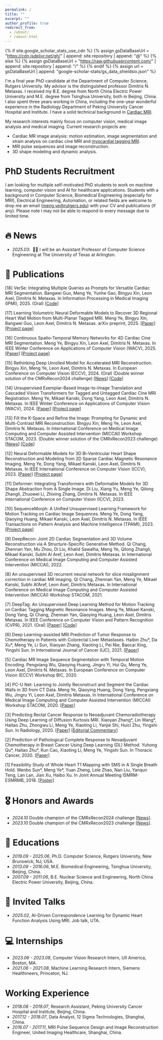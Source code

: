 ```yaml
---
permalink: /
title: ""
excerpt: ""
author_profile: true
redirect_from: 
  - /about/
  - /about.html
---
```


{% if site.google_scholar_stats_use_cdn %}
{% assign gsDataBaseUrl = "https://cdn.jsdelivr.net/gh/" | append: site.repository | append: "@" %}
{% else %}
{% assign gsDataBaseUrl = "https://raw.githubusercontent.com/" | append: site.repository | append: "/" %}
{% endif %}
{% assign url = gsDataBaseUrl | append: "google-scholar-stats/gs_data_shieldsio.json" %}

<span class='anchor' id='about-me'></span>

I'm a final year PhD candidate at the Department of Computer Science, Rutgers University. My advisor is the distinguished professor Dimitris N. Metaxas. I received my B.E. degree from North China Electric Power University and M.E. degree from Tsinghua University, both in Beijing, China. I also spent three years working in China, including the one-year wonderful experience in the Radiology Department of Peking University Cancer Hospital and Institute. I have a solid technical background in [Cardiac MRI](https://cardiacmri.com/tech-guide/imaging-sequences).  

My research interests mainly focus on computer vision, medical image analysis and medical imaging. Current research projects are: 
- Cardiac MR image analysis: motion estimation, image segmentation and strain analysis on cardiac cine MRI and [myocardial tagging MRI](https://drive.google.com/file/d/19_KQq7y0uHBfTBLO72yykKKsjXfTkyXF/view).
- MRI pulse sequences and image reconstruction.
- 3D shape modeling and dynamic analysis.

# PhD Students Recruitment 
I am looking for multiple self-motivated PhD students to work on machine learning, computer vision and AI for healthcare applications. Students with a background in Computer Science, Biomedical Engineering (especially for MRI), Electrical Engineering, Automation, or related fields are welcome to drop me an email (meng.ye@rutgers.edu) with your CV and publications (if any). Please note I may not be able to respond to every message due to limited time.

# 🔥 News
- *2025.03*: &nbsp;🎉🎉 I will be an Assistant Professor of Computer Science Engineering at The University of Texas at Arlington. 

# 📝 Publications 
[18] VerSe: Integrating Multiple Queries as Prompts for Versatile Cardiac MRI Segmentation. 
Bangwei Guo, Meng Ye, Yunhe Gao, Bingyu Xin, Leon Axel, Dimitris N. Metaxas. In Information Processing in Medical Imaging (IPMI), 2025. (Oral) [[Code](https://github.com/bangwayne/verse)]

[17] Learning Volumetric Neural Deformable Models to Recover 3D Regional Heart Wall Motion from Multi-Planar Tagged MRI. 
Meng Ye, Bingyu Xin, Bangwei Guo, Leon Axel, Dimitris N. Metaxas. arXiv preprint, 2025. [[Paper](https://arxiv.org/abs/2411.15233)] 
 [[Project page](https://github.com/DeepTag/VolumetricNeuralDeformableModels)]

[16] Continuous Spatio-Temporal Memory Networks for 4D Cardiac Cine MRI Segmentation. 
Meng Ye, Bingyu Xin, Leon Axel, Dimitris N. Metaxas. In IEEE Winter Conference on Applications of Computer Vision (WACV), 2025. [[Paper](https://arxiv.org/abs/2410.23191)] [[Project page](https://github.com/DeepTag/CSTM)]

[15] Rethinking Deep Unrolled Model for Accelerated MRI Reconstruction.
Bingyu Xin, Meng Ye, Leon Axel, Dimitris N. Metaxas. In European Conference on Computer Vision (ECCV), 2024. (Oral) (Double winner solution of the CMRxRecon2024 challenge) [[News](https://www.cs.rutgers.edu/news-events/news/news-item/cs-ph-d-students-bingyu-xin-and-meng-ye-win-first-place-at-miccai-2024)] [[Code](https://github.com/hellopipu/PromptMR-plus)]

[14] Unsupervised Exemplar-Based Image-to-Image Translation and Cascaded Vision Transformers for Tagged and Untagged Cardiac Cine MRI Registration.
Meng Ye, Mikael Kanski, Dong Yang, Leon Axel, Dimitris N. Metaxas. In IEEE Winter Conference on Applications of Computer Vision (WACV), 2024. [[Paper](https://openaccess.thecvf.com/content/WACV2024/html/Ye_Unsupervised_Exemplar-Based_Image-to-Image_Translation_and_Cascaded_Vision_Transformers_for_Tagged_WACV_2024_paper.html)] [[Project page](https://github.com/DeepTag/ECaT)]

[13] Fill the K-Space and Refine the Image: Prompting for Dynamic and Multi-Contrast MRI Reconstruction.
Bingyu Xin, Meng Ye, Leon Axel, Dimitris N. Metaxas. In International Conference on Medical Image Computing and Computer Assisted Intervention (MICCAI) Workshop STACOM, 2023. (Double winner solution of the CMRxRecon2023 challenge) [[News](https://www.cs.rutgers.edu/news-events/news/news-item/ph-d-students-bingyu-xin-and-meng-ye-awarded-two-accolades-at-miccai-conference)] [[Code](https://github.com/hellopipu/PromptMR)]

[12] Neural Deformable Models for 3D Bi-Ventricular Heart Shape Reconstruction and Modeling from 2D Sparse Cardiac Magnetic Resonance Imaging.
Meng Ye, Dong Yang, Mikael Kanski, Leon Axel, Dimitris N. Metaxas. In IEEE International Conference on Computer Vision (ICCV), 2023. [[Paper](https://arxiv.org/abs/2307.07693)] [[Project page](https://github.com/DeepTag/NeuralDeformableModels)]

[11] Deformer: Integrating Transformers with Deformable Models for 3D Shape Abstraction from A Single Image.
Di Liu, Xiang Yu, Meng Ye, Qilong Zhangli, Zhuowei Li, Zhixing Zhang, Dimitris N. Metaxas. In IEEE International Conference on Computer Vision (ICCV), 2023.

[10] SequenceMorph: A Unified Unsupervised Learning Framework for Motion Tracking on Cardiac Image Sequences.
Meng Ye, Dong Yang, Qiaoying Huang, Mikael Kanski, Leon Axel, Dimitris N. Metaxas. In IEEE Transactions on Pattern Analysis and Machine Intelligence (TPAMI), 2023. [[Project page](https://github.com/DeepTag/SequenceMorph)]

[9] DeepRecon: Joint 2D Cardiac Segmentation and 3D Volume Reconstruction via A Structure-Specific Generative Method.
Qi Chang, Zhennan Yan, Mu Zhou, Di Liu, Khalid Sawalha, Meng Ye, Qilong Zhangli, Mikael Kanski, Subhi Al Aref, Leon Axel, Dimitris Metaxas. In International Conference on Medical Image Computing and Computer Assisted Intervention (MICCAI), 2022.

[8] An unsupervised 3D recurrent neural network for slice misalignment correction in cardiac MR imaging.
Qi Chang, Zhennan Yan, Meng Ye, Mikael Kanski, Subhi Al’Aref, Leon Axel, Dimitris Metaxas. In International Conference on Medical Image Computing and Computer Assisted Intervention (MICCAI) Workshop STACOM, 2021.

[7] DeepTag: An Unsupervised Deep Learning Method for Motion Tracking on Cardiac Tagging Magnetic Resonance Images.
Meng Ye, Mikael Kanski, Dong Yang, Qi Chang, Zhennan Yan, Qiaoying Huang, Leon Axel, Dimitris Metaxas. In IEEE Conference on Computer Vision and Pattern Recognition (CVPR), 2021. (Oral) [[Paper](https://arxiv.org/abs/2103.02772)] [[Code](https://github.com/DeepTag/cardiac_tagging_motion_estimation)] 

[6] Deep Learning-assisted MRI Prediction of Tumor Response to Chemotherapy in Patients with Colorectal Liver Metastases.
Haibin Zhu*, Da Xu*, Meng Ye, Li Sun, Xiaoyan Zhang, Xiaoting Li, Pei Nie, Baocai Xing, Yingshi Sun. In International Journal of Cancer (IJC), 2021. [[Paper](https://drive.google.com/file/d/1w3lqOuUtP_wjbqlmM90aZ7NYujL77jDc/view)]

[5] Cardiac MR Image Sequence Segmentation with Temporal Motion Encoding.
Pengxiang Wu, Qiaoying Huang, Jingru Yi, Hui Qu, Meng Ye, Leon Axel, Dimitris N. Metaxas. In European Conference on Computer Vision (ECCV) Workshop BIC, 2020.

[4] PC-U Net: Learning to Jointly Reconstruct and Segment the Cardiac Walls in 3D from CT Data.
Meng Ye, Qiaoying Huang, Dong Yang, Pengxiang Wu, Jingru Yi, Leon Axel, Dimitris Metaxas. In International Conference on Medical Image Computing and Computer Assisted Intervention (MICCAI) Workshop STACOM, 2020. [[Paper](https://arxiv.org/pdf/2008.08194)]  

[3] Predicting Rectal Cancer Response to Neoadjuvant Chemoradiotherapy Using Deep Learning of Diffusion Kurtosis MRI.
Xiaoyan Zhang*, Lin Wang*, Haitao Zhu, Zhongwu Li, Meng Ye, Xiaoting Li, Yanjie Shi, Huici Zhu, Yingshi Sun. In Radiology, 2020. [[Paper](https://drive.google.com/file/d/1DQJEs42heq20V5Rv0A-Pm-7klG5BB0-D/view)] [[Editorial Commentary](https://drive.google.com/file/d/19SOxD2V1MvB2H59Gr0eB4ehATx2sr8Ut/view)]

[2] Prediction of Pathological Complete Response to Neoadjuvant Chemotherapy in Breast Cancer Using Deep Learning (DL) Method.
Yuhong Qu*, Haitao Zhu*, Kun Cao, Xiaoting Li, Meng Ye, Yingshi Sun. In Thoracic Cancer, 2020. [[Paper](https://drive.google.com/file/d/10f_ynt06HVN2oi-1MJNBDXeUw_QM8BIk/view)]

[1] Feasibility Study of Whole Heart T1 Mapping with SMS in A Single Breath Hold.
Wenbo Sun*, Meng Ye*, Yuan Zheng, Lele Zhao, Nan Liu, Yanqun Teng, Lan Lan, Jian Xu, Haibo Xu. In Joint Annual Meeting ISMRM-ESMRMB, 2018. [[Poster](https://cds.ismrm.org/protected/18MProceedings/PDFfiles/4880.html)]

# 🎖 Honors and Awards
- *2024.10* Double champion of the CMRxRecon2024 challenge [[News](https://www.cs.rutgers.edu/news-events/news/news-item/cs-ph-d-students-bingyu-xin-and-meng-ye-win-first-place-at-miccai-2024)]. 
- *2023.10* Double champion of the CMRxRecon2023 challenge [[News](https://www.cs.rutgers.edu/news-events/news/news-item/ph-d-students-bingyu-xin-and-meng-ye-awarded-two-accolades-at-miccai-conference)]. 

# 📖 Educations
- *2019.09 - 2025.06*, Ph.D. Computer Science, Rutgers University, New Brunswick, NJ, USA.
- *2013.09 - 2016.06*, M.E. Biomedical Engineering, Tsinghua University, Beijing, China.
- *2007.09 - 2011.06*, B.E. Nuclear Science and Engineering, North China Electric Power University, Beijing, China.

# 💬 Invited Talks
- *2025.02*, AI-Driven Correspondence Learning for Dynamic Heart Function Analysis Using MRI. Job talk, UTA.

# 💻 Internships
- *2023.06 - 2023.08*, Computer Vision Research Intern, UII America, Boston, MA.
- *2021.06 - 2021.08*, Machine Learning Research Intern, Siemens Healthineers, Princeton, NJ.

# Working Experience
- *2018.08 - 2019.07*, Research Assistant, Peking University Cancer Hospital and Institute, Beijing, China.
- *2017.12 - 2018.07*, Data Analyst, 12 Sigma Technologies, Shanghai, China.
- *2016.07 - 2017.11*, MRI Pulse Sequence Design and Image Reconstruction Engineer, United Imaging Healthcare, Shanghai, China.
